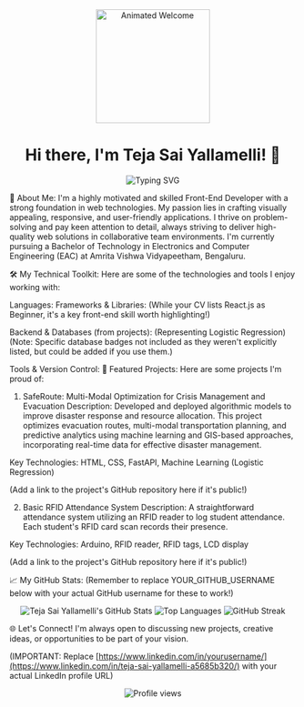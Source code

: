 <div align="center">
<img src="https://media.giphy.com/media/hvGCtL9bJqj2J7xVvK/giphy.gif" width="200" alt="Animated Welcome" />
<h1>Hi there, I'm Teja Sai Yallamelli! 👋</h1>
<p>
<img src="https://readme-typing-svg.demolab.com?font=Fira+Code&size=25&pause=1000&color=F7DF1E&width=430&lines=A+Passionate+Front-End+Developer;Building+Visually+Appealing+Web+Solutions;Optimizing+User+Experiences;Always+Learning+New+Technologies" alt="Typing SVG" />
</p>
</div>

🚀 About Me:
I'm a highly motivated and skilled Front-End Developer with a strong foundation in web technologies. My passion lies in crafting visually appealing, responsive, and user-friendly applications. I thrive on problem-solving and pay keen attention to detail, always striving to deliver high-quality web solutions in collaborative team environments. I'm currently pursuing a Bachelor of Technology in Electronics and Computer Engineering (EAC) at Amrita Vishwa Vidyapeetham, Bengaluru.

🛠️ My Technical Toolkit:
Here are some of the technologies and tools I enjoy working with:

Languages:
Frameworks & Libraries:
(While your CV lists React.js as Beginner, it's a key front-end skill worth highlighting!)

Backend & Databases (from projects):
(Representing Logistic Regression)
(Note: Specific database badges not included as they weren't explicitly listed, but could be added if you use them.)

Tools & Version Control:
🌟 Featured Projects:
Here are some projects I'm proud of:

1. SafeRoute: Multi-Modal Optimization for Crisis Management and Evacuation
Description: Developed and deployed algorithmic models to improve disaster response and resource allocation. This project optimizes evacuation routes, multi-modal transportation planning, and predictive analytics using machine learning and GIS-based approaches, incorporating real-time data for effective disaster management.

Key Technologies: HTML, CSS, FastAPI, Machine Learning (Logistic Regression)

(Add a link to the project's GitHub repository here if it's public!)

2. Basic RFID Attendance System
Description: A straightforward attendance system utilizing an RFID reader to log student attendance. Each student's RFID card scan records their presence.

Key Technologies: Arduino, RFID reader, RFID tags, LCD display

(Add a link to the project's GitHub repository here if it's public!)

📈 My GitHub Stats:
(Remember to replace YOUR_GITHUB_USERNAME below with your actual GitHub username for these to work!)

<div align="center">
<img src="https://github-readme-stats.vercel.app/api?username=Tejasai120603&show_icons=true&theme=dark&hide_border=true&count_private=true" alt="Teja Sai Yallamelli's GitHub Stats" />
<img src="https://github-readme-stats.vercel.app/api/top-langs/?username=Tejasai120603&layout=compact&theme=dark&hide_border=true" alt="Top Languages" />
<img src="https://streak-stats.demolab.com/?user=Tejasai120603&theme=dark&hide_border=true" alt="GitHub Streak" />
</div>

🌐 Let's Connect!
I'm always open to discussing new projects, creative ideas, or opportunities to be part of your vision.

  (IMPORTANT: Replace [https://www.linkedin.com/in/yourusername/](https://www.linkedin.com/in/teja-sai-yallamelli-a5685b320/) with your actual LinkedIn profile URL)


<div align="center">
<img src="https://komarev.com/ghpvc/?username=Tejasai120603&color=blue" alt="Profile views" />
</div>

